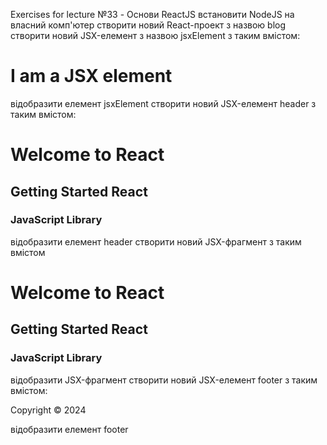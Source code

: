 Exercises for lecture №33 - Основи ReactJS
встановити NodeJS на власний комп'ютер
створити новий React-проект з назвою blog
створити новий JSX-елемент з назвою jsxElement з таким вмістом:
<h1>I am a JSX element</h1>
відобразити елемент jsxElement
створити новий JSX-елемент header з таким вмістом:
  <h1>Welcome to React</h1>
  <h2>Getting Started React</h2>
  <h3>JavaScript Library</h3>
відобразити елемент header
створити новий JSX-фрагмент з таким вмістом
   <h1>Welcome to React</h1>
   <h2>Getting Started React</h2>
   <h3>JavaScript Library</h3>
відобразити JSX-фрагмент
створити новий JSX-елемент footer з таким вмістом:
<p>Copyright &copy; 2024</p>
відобразити елемент footer